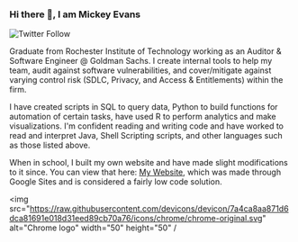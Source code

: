 ### Hi there 👋, I am Mickey Evans
![Twitter Follow](https://img.shields.io/twitter/follow/MickeyEvans_?style=social)

Graduate from Rochester Institute of Technology working as an Auditor & Software Engineer @ Goldman Sachs. I create internal tools to help my team, audit against software vulnerabilities, and cover/mitigate against varying control risk (SDLC, Privacy, and Access & Entitlements) within the firm. 

I have created scripts in SQL to query data, Python to build functions for automation of certain tasks, have used R to perform analytics and make visualizations. I'm confident reading and writing code and have worked to read and interpret Java, Shell Scripting scripts, and other languages such as those listed above.

When in school, I built my own website and have made slight modifications to it since. You can view that here: [My Website](https://sites.google.com/g.rit.edu/mickey/), which was made through Google Sites and is considered a fairly low code solution.

 <img src="https://raw.githubusercontent.com/devicons/devicon/7a4ca8aa871d6dca81691e018d31eed89cb70a76/icons/chrome/chrome-original.svg" alt="Chrome logo" width="50" height="50" /

<!--
**mue8010/mue8010** is a ✨ _special_ ✨ repository because its `README.md` (this file) appears on your GitHub profile.

Here are some ideas to get you started:

- 🔭 I’m currently working on ...
- 🌱 I’m currently learning ...
- 👯 I’m looking to collaborate on ...
- 🤔 I’m looking for help with ...
- 💬 Ask me about ...
- 📫 How to reach me: ...
- 😄 Pronouns: ...
- ⚡ Fun fact: ...
-->
